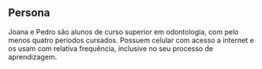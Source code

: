 ## Persona

Joana e Pedro são alunos de curso superior em odontologia,
com pelo menos quatro períodos cursados. Possuem
celular com acesso a internet e os usam com relativa
frequência, inclusive no seu processo de aprendizagem.


